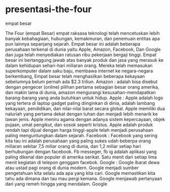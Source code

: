 # presentasi-the-four
empat besar

The Four (empat Besar)
	empat raksasa teknologi telah mencetuskan lebih banyak kebahagiaan, hubungan, kemakmuran, dan penemuan 
  entitas apa pun lainnya sepanjang sejarah. Empat besar ini adalah beberapa perusahaan terkenal di dunia
  yaitu Apple, Amazon, Facebook, Dan Google dan juga telah menyediakan ratusan ribu pekerjaan bergaji tinggi. 
	Empat besar ini bertanggung jawab atas banyak produk dan jasa yang merasuk ke dalam kehidupan sehari-hari 
  miliaran orang. Mereka telah memasukan superkomputer dalam saku baju, membawa internet ke negara-negara berkembang,
  Empat besar telah menghasilkan beberapa kekayaan sebelumnya belum pernah ada $2.3 triliun. 
Amazon : adalah bisa disebut dengan pengecer (online) pilihan pertama sebagian besar orang amerika,
dan makin lama di dunia, amazon mengurangi kesusahan-mendapatkan barang-barang yang anda butuhkan untuk hidup. 
Apple : Apple adalah logo yang tertera di laptop gadget paling diinginkan di dinia, adalah lambang kekayaan,
pendidikan, dan nilai-nilai barat secara global. Apple memiliki dua naluriah yang pertama dekat dengan tuhan
dan menjadi lebih menarik ke lawan jenis. Apple meniru agama dengan adanya sistem kepercayaan, objek pujaan, 
umat pengikut, dan sosok seperti kristus. Apple adalah produk rendah tapi dijual dengan harga tinggi-apple telah
menjadi perusahaan paling menguntungkan dalam sejarah.
Facebook : Facebook yang sering kita tau ini adalah perusahaan yang paling sukes udah beberpa orang miliaran sekitar 7,5 
miliar orang di dunia, dan 1,2 miliar setiap hari berhubungan dengan facebook. Fb messeger, fb ig adalah aplikasi yang 
paling dikenal dan populer di amerika serikat. Satu menit dari setiap lima menit kegiatan di telepon genggam facebok.
Google : Google ibarat dewa atau ustad pagi orang di dunia modern. Google menjadi sumber pengetahuan kita selalu
ada apa yang kita cari. Google memastikan kita tahu ada dimana dan tau mau pergi kemana. Google menjawab pertanyaan 
dari yang remeh hingga yang mendalam. Google 
